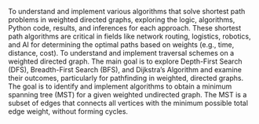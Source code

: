 To understand and implement various algorithms that solve shortest path problems in weighted directed graphs, exploring the logic, algorithms, Python code, results, and inferences for each approach. These shortest path algorithms are critical in fields like network routing, logistics, robotics, and AI for determining the optimal paths based on weights (e.g., time, distance, cost).
To understand and implement traversal schemes on a weighted directed graph. The main goal is to explore Depth-First Search (DFS), Breadth-First Search (BFS), and Dijkstra’s Algorithm and examine their outcomes, particularly for pathfinding in weighted, directed graphs.
The goal is to identify and implement algorithms to obtain a minimum spanning tree (MST) for a given weighted undirected graph. The MST is a subset of edges that connects all vertices with the minimum possible total edge weight, without forming cycles.
